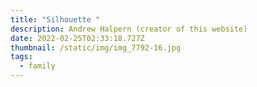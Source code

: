 ```yaml
---
title: "Silhouette "
description: Andrew Halpern (creator of this website)
date: 2022-02-25T02:33:18.727Z
thumbnail: /static/img/img_7792-16.jpg
tags:
  - family
---
```


